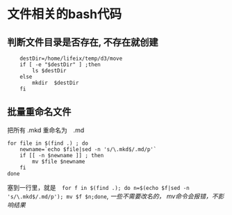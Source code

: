 # 文件相关的bash代码

## 判断文件目录是否存在, 不存在就创建
```
	destDir=/home/lifeix/temp/d3/move
	if [ -e "$destDir" ] ;then
	    ls $destDir
	else
	    mkdir  $destDir
	fi
```
## 批量重命名文件
把所有 .mkd 重命名为　.md
```
for file in $(find .) ; do
    newname=`echo $file|sed -n 's/\.mkd$/.md/p'`
    if [[ -n $newname ]] ; then
        mv $file $newname
    fi
done
```
塞到一行里，就是　`for f in $(find .); do n=$(echo $f|sed -n 's/\.mkd$/.md/p'); mv $f $n;done`, *一些不需要改名的， mv命令会报错，不影响结果*